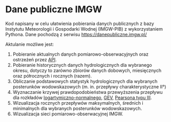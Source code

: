 # Dane publiczne IMGW

Kod napisany w celu ułatwienia pobierania danych publicznych z bazy Instytutu Meteorologii i Gospodarki Wodnej (IMGW-PIB) z wykorzystaniem Pythona. Dane pochodzą z serwisu https://danepubliczne.imgw.pl/

Aktulanie możliwe jest:
1. Pobieranie aktualnych danych pomiarowo-obserwacyjnych oraz ostrzeżeń przez [API](https://danepubliczne.imgw.pl/pl/apiinfo).
2. Pobieranie historycznych danych hydrologicznych dla wybranego okresu, dotyczy to zarówno zbiorów danych dobowych, miesięcznych oraz półrocznych i rocznych (razem).
3. Obliczanie podstawowych statystyk hydrologicznych dla wybranych posterunków wodowskazowych (m. in. przepływy charakterystyczne II°)
4. Wyznaczanie krzywej prawdopodobieństwa przewyższenia przepływu dla rozkładów [logartymiczno-normalnego](https://pl.wikipedia.org/wiki/Rozk%C5%82ad_logarytmicznie_normalny), [GEV](https://pl.wikipedia.org/wiki/Rozk%C5%82ad_Fishera-Tippetta), [Pearsona typu III](https://en.wikipedia.org/wiki/Pearson_distribution#The_Pearson_type_III_distribution).
5. Wizualizacja rocznych przepływów maksymalnych, średnich i minimalnych dla wybranych posterunków wodowskazowych.
6. Wizualizacja sieci pomiarowo-obserwacyjnej IMGW.
